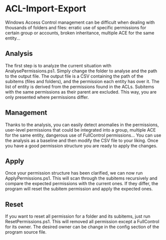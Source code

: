 # ACL-Import-Export

Windows Access Control management can be difficult when dealing with thousands of folders and files: erratic use of specific permissions for certain group or accounts, broken inheritance, multiple ACE for the same entity...

## Analysis
The first step is to analyze the current situation with AnalysePermissions.ps1. Simply change the folder to analyse and the path to the output file. The output file is a CSV containing the path of the subitems (files and folders), and the permission each entity has over it. The list of entity is derived from the permissions found in the ACLs. Subitems with the same permissions as their parent are excluded. This way, you are only presented where permissions differ.

## Management
Thanks to the analysis, you can easily detect anomalies in the permissions, user-level permissions that could be integrated into a group, multiple ACE for the same entity, dangerous use of FullControl permissions... You can use the analysis as a baseline and then modify the CSV file to your liking. Once you have a good permission structure you are ready to apply the changes.

## Apply
Once your permission structure has been clarified, we can now run ApplyPermissions.ps1. This will scan through the subitems recursively and compare the expected permissions with the current ones. If they differ, the program will reset the subitem permission and apply the expected ones.

## Reset
If you want to reset all permission for a folder and its subitems, just run ResetPermissions.ps1. This will removed all permission except a FullControl for its owner. The desired owner can be change in the config section of the program source file. 
